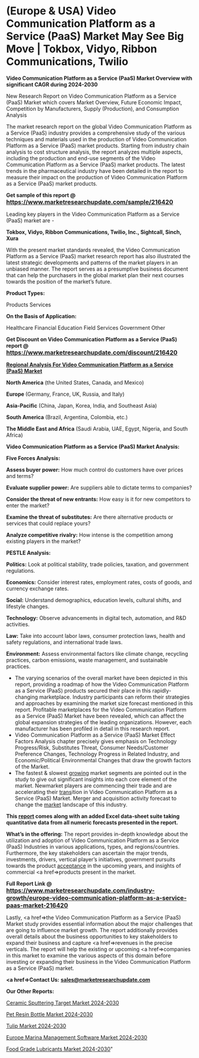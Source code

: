 # (Europe & USA) Video Communication Platform as a Service (PaaS) Market May See Big Move | Tokbox, Vidyo, Ribbon Communications, Twilio

<strong>Video Communication Platform as a Service (PaaS) Market Overview with significant CAGR during 2024-2030</strong>

New Research Report on Video Communication Platform as a Service (PaaS) Market which covers Market Overview, Future Economic Impact, Competition by Manufacturers, Supply (Production), and Consumption Analysis

The market research report on the global Video Communication Platform as a Service (PaaS) industry provides a comprehensive study of the various techniques and materials used in the production of Video Communication Platform as a Service (PaaS) market products. Starting from industry chain analysis to cost structure analysis, the report analyzes multiple aspects, including the production and end-use segments of the Video Communication Platform as a Service (PaaS) market products. The latest trends in the pharmaceutical industry have been detailed in the report to measure their impact on the production of Video Communication Platform as a Service (PaaS) market products.

<strong>Get sample of this report @ <a href=https://www.marketresearchupdate.com/sample/216420><font size=3 color=#0000ff>https://www.marketresearchupdate.com/sample/216420</font></a></strong>

Leading key players in the Video Communication Platform as a Service (PaaS) market are -

<strong>Tokbox, Vidyo, Ribbon Communications, Twilio, Inc., Sightcall, Sinch, Xura</strong>

With the present market standards revealed, the Video Communication Platform as a Service (PaaS) market research report has also illustrated the latest strategic developments and patterns of the market players in an unbiased manner. The report serves as a presumptive business document that can help the purchasers in the global market plan their next courses towards the position of the market’s future.

<strong>Product Types:</strong>

Products
Services

<strong>On the Basis of Application:</strong>

Healthcare
Financial
Education
Field Services
Government
Other

<strong>Get Discount on Video Communication Platform as a Service (PaaS) report @ <a href=https://www.marketresearchupdate.com/discount/216420><font size=3 color=#0000ff>https://www.marketresearchupdate.com/discount/216420</font></a></strong>

<strong><u><b>Regional Analysis For Video Communication Platform as a Service (PaaS) Market</b></u></strong>

<strong><b>North America</b></strong> (the United States, Canada, and Mexico)

<strong><b>Europe </b></strong>(Germany, France, UK, Russia, and Italy)

<strong><b>Asia-Pacific</b></strong> (China, Japan, Korea, India, and Southeast Asia)

<strong><b>South America</b></strong> (Brazil, Argentina, Colombia, etc.)

<strong><b>The Middle East and Africa</b></strong> (Saudi Arabia, UAE, Egypt, Nigeria, and South Africa)

<strong>Video Communication Platform as a Service (PaaS) Market Analysis:</strong>

<strong>Five Forces Analysis:</strong>

<strong>Assess buyer power:</strong> How much control do customers have over prices and terms?

<strong>Evaluate supplier power:</strong> Are suppliers able to dictate terms to companies?

<strong>Consider the threat of new entrants:</strong> How easy is it for new competitors to enter the market?

<strong>Examine the threat of substitutes:</strong> Are there alternative products or services that could replace yours?

<strong>Analyze competitive rivalry:</strong> How intense is the competition among existing players in the market?

<strong>PESTLE Analysis:</strong>

<strong>Politics:</strong> Look at political stability, trade policies, taxation, and government regulations.

<strong>Economics:</strong> Consider interest rates, employment rates, costs of goods, and currency exchange rates.

<strong>Social:</strong> Understand demographics, education levels, cultural shifts, and lifestyle changes.

<strong>Technology:</strong> Observe advancements in digital tech, automation, and R&D activities.

<strong>Law:</strong> Take into account labor laws, consumer protection laws, health and safety regulations, and international trade laws.

<strong>Environment:</strong> Assess environmental factors like climate change, recycling practices, carbon emissions, waste management, and sustainable practices.

<ul>
  <li>The varying scenarios of the overall market have been depicted in this report, providing a roadmap of how the Video Communication Platform as a Service (PaaS) products secured their place in this rapidly-changing marketplace. Industry participants can reform their strategies and approaches by examining the market size forecast mentioned in this report. Profitable marketplaces for the Video Communication Platform as a Service (PaaS) Market have been revealed, which can affect the global expansion strategies of the leading organizations. However, each manufacturer has been profiled in detail in this research report.</li>
  <li>Video Communication Platform as a Service (PaaS) Market Effect Factors Analysis chapter precisely gives emphasis on Technology Progress/Risk, Substitutes Threat, Consumer Needs/Customer Preference Changes, Technology Progress in Related Industry, and Economic/Political Environmental Changes that draw the growth factors of the Market.</li>
  <li>The fastest &amp; slowest <a href=ASDF991299>growing</a> market segments are pointed out in the study to give out significant insights into each core element of the market. Newmarket players are commencing their trade and are accelerating their <a href=>trans</a>ition in Video Communication Platform as a Service (PaaS) Market. Merger and acquisition activity forecast to change the <a href=>market</a> landscape of this industry.</li>
</ul>
<strong>This <a href=>report</a> comes along with an added Excel data-sheet suite taking quantitative data from all numeric forecasts presented in the report.</strong>

<strong>What’s in the offering:</strong> The report provides in-depth knowledge about the utilization and adoption of Video Communication Platform as a Service (PaaS) Industries in various applications, types, and regions/countries. Furthermore, the key stakeholders can ascertain the major trends, investments, drivers, vertical player’s initiatives, government pursuits towards the product <a href=ASDF881288>acceptance</a> in the upcoming years, and insights of commercial <a href=>products</a> present in the market.

<strong>Full Report Link @ <a href=https://www.marketresearchupdate.com/industry-growth/europe-video-communication-platform-as-a-service-paas-market-216420><font size=3 color=#0000ff>https://www.marketresearchupdate.com/industry-growth/europe-video-communication-platform-as-a-service-paas-market-216420</font></a></strong>

Lastly, <a href=>the</a> Video Communication Platform as a Service (PaaS) Market study provides essential information about the major challenges that are going to influence market growth. The report additionally provides overall details about the business opportunities to key stakeholders to expand their business and capture <a href=>revenues</a> in the precise verticals. The report will help the existing or upcoming <a href=>companies</a> in this market to examine the various aspects of this domain before investing or expanding their business in the Video Communication Platform as a Service (PaaS) market.

<strong><a href=><strong>Contact Us:</strong></a></strong>
<strong>sales@marketresearchupdate.com</strong>

<strong>Our Other Reports:</strong>

<a href=https://www.linkedin.com/pulse/ceramic-sputtering-target-market-expects-see-significant>Ceramic Sputtering Target Market 2024-2030</a>

<a href=https://www.linkedin.com/pulse/pet-resin-bottle-market-outlooks-2023-size>Pet Resin Bottle Market 2024-2030</a>

<a href=https://www.linkedin.com/pulse/tulip-market-size-trends-consumption-future-prospects>Tulip Market 2024-2030</a>

<a href=https://www.linkedin.com/pulse/europe-marina-management-software-market-2023-comprehensive-n3o7f/>Europe Marina Management Software Market 2024-2030</a>

<a href=https://medium.com/@proteekoffice/food-grade-lubricants-market-outlook-2023-2029-0a55125bf7c5>Food Grade Lubricants Market 2024-2030</a>"
